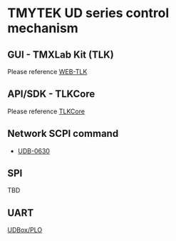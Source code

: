 # TMYTEK UD series control mechanism

## GUI - TMXLab Kit (TLK)

Please reference [WEB-TLK](https://tmytek.com/resources/web-tlk)

## API/SDK - TLKCore

Please reference [TLKCore](https://github.com/tmytek/tlkcore-examples/)

## Network SCPI command

* [UDB-0630](/UDB-0630/)

## SPI

TBD

## UART

[UDBox/PLO](/UDBox5G/)
